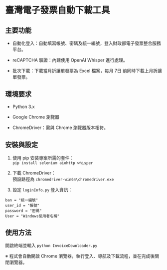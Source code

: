# 臺灣電子發票自動下載工具

## 主要功能
- 自動化登入：自動填寫帳號、密碼及統一編號，登入財政部電子發票整合服務平台。

- reCAPTCHA 驗證：內建使用 OpenAI Whisper 進行處理。

- 批次下載：下載當月折讓單發票為 Excel 檔案，每月 7日 前同時下載上月折讓單發票。


## 環境要求

- Python 3.x

- Google Chrome 瀏覽器

- ChromeDriver：需與 Chrome 瀏覽器版本相符。

## 安裝與設定

1. 使用 pip 安裝專案所需的套件：<br/> ```pip install selenium aiohttp whisper```

2. 下載 ChromeDriver：<br/> 預設路徑為 ```chromedriver-win64\chromedriver.exe```

3. 設定 ```loginInfo.py``` 登入資訊：
   
```
ban = "統一編號"
user_id = "帳號"
password = "密碼"
User = "Windows使用者名稱"
```

## 使用方法

開啟終端並輸入 ```python InvoiceDownloader.py```

※ 程式會自動開啟 Chrome 瀏覽器，執行登入、導航及下載流程，並在完成後關閉瀏覽器。

